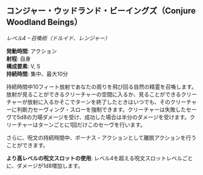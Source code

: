 ## コンジャー・ウッドランド・ビーイングズ（Conjure Woodland Beings）
*レベル4・召喚術（ドルイド、レンジャー）*

**発動時間**: アクション  
**射程**: 自身  
**構成要素**: V, S  
**持続時間**: 集中、最大10分

持続時間中10フィート放射であなたの周りを飛び回る自然の精霊を召喚します。放射が見ることができるクリーチャーの空間に入るか、見ることができるクリーチャーが放射に入るかそこでターンを終了したときはいつでも、そのクリーチャーに判断力セーヴィング・スローを強制できます。クリーチャーは失敗したセーヴで5d8の力場ダメージを受け、成功した場合は半分のダメージを受けます。クリーチャーはターンごとに1回だけこのセーヴを行います。

さらに、呪文の持続時間中、ボーナス・アクションとして離脱アクションを行うことができます。

**より高レベルの呪文スロットの使用**: レベル4を超える呪文スロットレベルごとに、ダメージが1d8増加します。